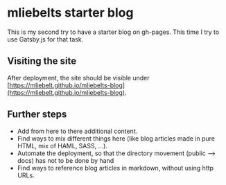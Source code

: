 # mliebelts starter blog

This is my second try to have a starter blog on gh-pages. This time I try to use Gatsby.js for that task.

## Visiting the site

After deployment, the site should be visible under [https://mliebelt.github.io/mliebelts-blog](https://mliebelt.github.io/mliebelts-blog).

## Further steps

* Add from here to there additional content.
* Find ways to mix different things here (like blog articles made in pure HTML, mix of HAML, SASS, ...).
* Automate the deployment, so that the directory movement (public --> docs) has not to be done by hand
* Find ways to reference blog articles in markdown, without using http URLs.
